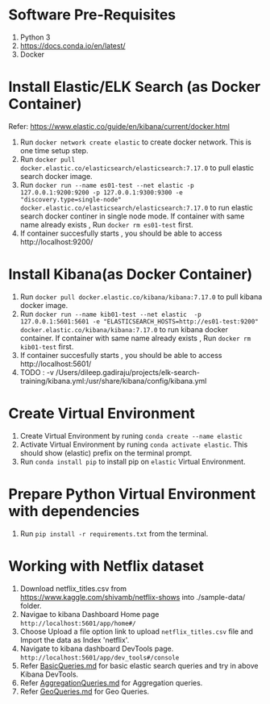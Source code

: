 # Software Pre-Requisites
1. Python 3
2. https://docs.conda.io/en/latest/
3. Docker

# Install Elastic/ELK Search (as Docker Container)
Refer: https://www.elastic.co/guide/en/kibana/current/docker.html

1. Run `docker network create elastic`  to create docker network. This is one time setup step.
2. Run `docker pull docker.elastic.co/elasticsearch/elasticsearch:7.17.0` to pull elastic search docker image.
3. Run `docker run --name es01-test --net elastic -p 127.0.0.1:9200:9200 -p 127.0.0.1:9300:9300 -e "discovery.type=single-node" docker.elastic.co/elasticsearch/elasticsearch:7.17.0`
   to run elastic search docker continer in single node mode. If container with same name already exists , Run `docker rm es01-test` first.
4. If container succesfully starts , you should be able to access http://localhost:9200/

# Install Kibana(as Docker Container)

1. Run `docker pull docker.elastic.co/kibana/kibana:7.17.0` to pull kibana docker image.
2. Run `docker run --name kib01-test --net elastic  -p 127.0.0.1:5601:5601 -e "ELASTICSEARCH_HOSTS=http://es01-test:9200" docker.elastic.co/kibana/kibana:7.17.0` to run kibana docker container. If container with same name already exists , Run `docker rm kib01-test` first.
3. If container succesfully starts , you should be able to access http://localhost:5601/
4. TODO : -v /Users/dileep.gadiraju/projects/elk-search-training/kibana.yml:/usr/share/kibana/config/kibana.yml

# Create Virtual Environment

1. Create Virtual Environment by runing `conda create --name elastic`
2. Activate Virtual Environment by runing `conda activate elastic`. This should show (elastic) prefix on the terminal prompt.
3. Run `conda install pip` to install pip on `elastic` Virtual Environment.

# Prepare Python Virtual Environment with dependencies

1. Run `pip install -r requirements.txt` from the terminal.


# Working with Netflix dataset

1. Download netflix_titles.csv from https://www.kaggle.com/shivamb/netflix-shows into ./sample-data/ folder.
2. Navigae to kibana Dashboard Home page `http://localhost:5601/app/home#/`
3. Choose Upload a file option link to upload `netflix_titles.csv` file and Import the data as Index 'netflix'.
3. Navigate to kibana dashboard DevTools page. `http://localhost:5601/app/dev_tools#/console`
4. Refer [BasicQueries.md](/BasicQueries.md) for basic elastic search queries and try in above Kibana DevTools.
5. Refer [AggregationQueries.md](/AggregationQueries.md) for Aggregation queries.
6. Refer [GeoQueries.md](/GeoQueries.md) for Geo Queries.




